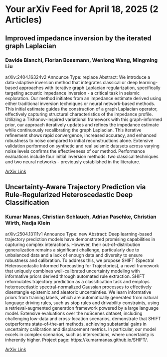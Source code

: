 <h1>Your arXiv Feed for April 18, 2025 (2 Articles)</h1>
<h2>Improved impedance inversion by the iterated graph Laplacian</h2>
<h3>Davide Bianchi, Florian Bossmann, Wenlong Wang, Mingming Liu</h3>
<p>arXiv:2404.16324v2 Announce Type: replace 
Abstract: We introduce a data-adaptive inversion method that integrates classical or deep learning-based approaches with iterative graph Laplacian regularization, specifically targeting acoustic impedance inversion - a critical task in seismic exploration. Our method initiates from an impedance estimate derived using either traditional inversion techniques or neural network-based methods. This initial estimate guides the construction of a graph Laplacian operator, effectively capturing structural characteristics of the impedance profile. Utilizing a Tikhonov-inspired variational framework with this graph-informed prior, our approach iteratively updates and refines the impedance estimate while continuously recalibrating the graph Laplacian. This iterative refinement shows rapid convergence, increased accuracy, and enhanced robustness to noise compared to initial reconstructions alone. Extensive validation performed on synthetic and real seismic datasets across varying noise levels confirms the effectiveness of our method. Performance evaluations include four initial inversion methods: two classical techniques and two neural networks - previously established in the literature.</p>
<a href='https://arxiv.org/abs/2404.16324'>ArXiv Link</a>

<h2>Uncertainty-Aware Trajectory Prediction via Rule-Regularized Heteroscedastic Deep Classification</h2>
<h3>Kumar Manas, Christian Schlauch, Adrian Paschke, Christian Wirth, Nadja Klein</h3>
<p>arXiv:2504.13111v1 Announce Type: new 
Abstract: Deep learning-based trajectory prediction models have demonstrated promising capabilities in capturing complex interactions. However, their out-of-distribution generalization remains a significant challenge, particularly due to unbalanced data and a lack of enough data and diversity to ensure robustness and calibration. To address this, we propose SHIFT (Spectral Heteroscedastic Informed Forecasting for Trajectories), a novel framework that uniquely combines well-calibrated uncertainty modeling with informative priors derived through automated rule extraction. SHIFT reformulates trajectory prediction as a classification task and employs heteroscedastic spectral-normalized Gaussian processes to effectively disentangle epistemic and aleatoric uncertainties. We learn informative priors from training labels, which are automatically generated from natural language driving rules, such as stop rules and drivability constraints, using a retrieval-augmented generation framework powered by a large language model. Extensive evaluations over the nuScenes dataset, including challenging low-data and cross-location scenarios, demonstrate that SHIFT outperforms state-of-the-art methods, achieving substantial gains in uncertainty calibration and displacement metrics. In particular, our model excels in complex scenarios, such as intersections, where uncertainty is inherently higher. Project page: https://kumarmanas.github.io/SHIFT/.</p>
<a href='https://arxiv.org/abs/2504.13111'>ArXiv Link</a>

